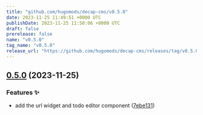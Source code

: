 ```yaml
---
title: "github.com/hugomods/decap-cms/v0.5.0"
date: 2023-11-25 11:49:51 +0000 UTC
publishDate: 2023-11-25 11:50:06 +0000 UTC
draft: false
prerelease: false
name: "v0.5.0"
tag_name: "v0.5.0"
release_url: "https://github.com/hugomods/decap-cms/releases/tag/v0.5.0"
---
```


## [0.5.0](https://github.com/hugomods/decap-cms/compare/v0.4.0...v0.5.0) (2023-11-25)


### Features ✨

* add the url widget and todo editor component ([7ebe131](https://github.com/hugomods/decap-cms/commit/7ebe13178bab9e6af072c7f0040018e3e5a5f79f))
